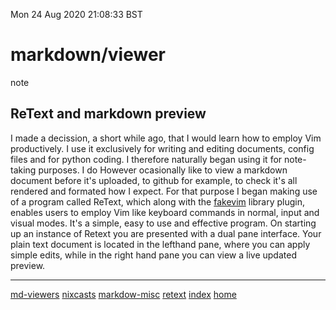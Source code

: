 Mon 24 Aug 2020 21:08:33 BST

# markdown/viewer
note
## ReText and markdown preview

I made a decission, a short while ago, that I would learn how to employ Vim productively. I use it exclusively for writing and editing documents, config files and for python coding. I therefore naturally began using it for note-taking purposes. I do However ocasionally like to view a markdown document before it's uploaded, to github for example, to check it's all rendered and formated how I expect. For that purpose I began making use of a program called ReText, which along with the [fakevim](https://github.com/retext-project/retext/wiki/FakeVim-mode) library plugin, enables users to employ Vim like keyboard commands in normal, input and visual modes. It's a simple, easy to use and effective program. On starting up an instance of Retext you are presented with a dual pane interface. Your plain text document is located in the lefthand pane, where you can apply simple edits, while in the right hand pane you can view a live updated preview.  
___
[md-viewers](https://unix.stackexchange.com/questions/4140/markdown-viewer)
[nixcasts](https://www.youtube.com/watch?v=nBHBwOns5bE)
[markdow-misc](./markdown-misc.md)
[retext](./retext.md)
[index](./index-file.md)
[home](./home.md)


